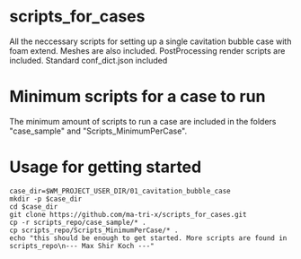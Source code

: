 # scripts_for_cases
All the neccessary scripts for setting up a single cavitation bubble case with foam extend.
Meshes are also included.
PostProcessing render scripts are included.
Standard conf_dict.json included
# Minimum scripts for a case to run
The minimum amount of scripts to run a case are included in the folders
"case_sample" and
"Scripts_MinimumPerCase".
# Usage for getting started
```
case_dir=$WM_PROJECT_USER_DIR/01_cavitation_bubble_case
mkdir -p $case_dir
cd $case_dir
git clone https://github.com/ma-tri-x/scripts_for_cases.git
cp -r scripts_repo/case_sample/* .
cp scripts_repo/Scripts_MinimumPerCase/* .
echo "this should be enough to get started. More scripts are found in scripts_repo\n--- Max Shir Koch ---"
```
